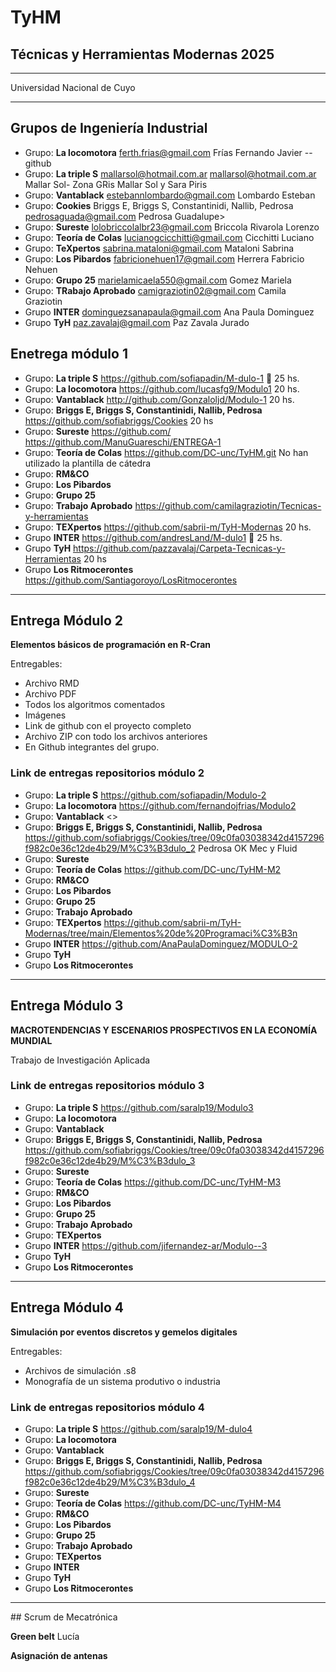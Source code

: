 # TyHM
<h2>Técnicas y Herramientas Modernas 2025 </h2><p>
<hr>
 Universidad Nacional de Cuyo

<hr>

 ## Grupos de Ingeniería Industrial

* Grupo: **La locomotora** <ferth.frias@gmail.com>	Frías	Fernando Javier  -- github
* Grupo: **La triple S** <mallarsol@hotmail.com.ar> mallarsol@hotmail.com.ar	Mallar 	Sol- Zona GRis Mallar Sol y Sara Piris
* Grupo: **Vantablack** <estebannlombardo@gmail.com>	Lombardo	Esteban
* Grupo: **Cookies** Briggs E, Briggs S, Constantinidi, Nallib, Pedrosa  <pedrosaguada@gmail.com>	Pedrosa	Guadalupe>
* Grupo: **Sureste** <lolobriccolalbr23@gmail.com>	Briccola Rivarola 	Lorenzo 
* Grupo: **Teoría de Colas** <lucianogcicchitti@gmail.com>	Cicchitti	Luciano
* Grupo: **TeXpertos** <sabrina.mataloni@gmail.com>	Mataloni	Sabrina
* Grupo: **Los Pibardos** <fabricionehuen17@gmail.com>	Herrera	Fabricio Nehuen
* Grupo: **Grupo 25** <marielamicaela550@gmail.com> 	Gomez	Mariela
* Grupo: **TRabajo Aprobado** <camigraziotin02@gmail.com> Camila Graziotin
* Grupo **INTER** <dominguezsanapaula@gmail.com> Ana Paula Dominguez
* Grupo **TyH** <paz.zavalaj@gmail.com> Paz Zavala Jurado 

## Enetrega módulo 1
* Grupo: **La triple S** <https://github.com/sofiapadin/M-dulo-1> 🥇 25 hs.
* Grupo: **La locomotora** <https://github.com/lucasfg9/Modulo1> 20 hs.
* Grupo: **Vantablack** <http://github.com/Gonzaloljd/Modulo-1> 20 hs. 
* Grupo: **Briggs E, Briggs S, Constantinidi, Nallib, Pedrosa**  <https://github.com/sofiabriggs/Cookies> 20 hs
* Grupo: **Sureste** <https://github.com/> <https://github.com/ManuGuareschi/ENTREGA-1>
* Grupo: **Teoría de Colas** <https://github.com/DC-unc/TyHM.git> No han utilizado la plantilla de cátedra
* Grupo: **RM&CO** 
* Grupo: **Los Pibardos**
* Grupo: **Grupo 25**
* Grupo: **Trabajo Aprobado** <https://github.com/camilagraziotin/Tecnicas-y-herramientas>
* Grupo: **TEXpertos** <https://github.com/sabrii-m/TyH-Modernas> 20 hs.
* Grupo **INTER** <https://github.com/andresLand/M-dulo1> 🥇 25 hs.
* Grupo **TyH** <https://github.com/pazzavalaj/Carpeta-Tecnicas-y-Herramientas> 20 hs
* Grupo **Los Ritmocerontes** <https://github.com/Santiagoroyo/LosRitmocerontes> 
<hr>

## Entrega Módulo 2
**Elementos básicos de programación en R-Cran**

Entregables:
* Archivo RMD
* Archivo PDF
* Todos los algoritmos comentados
* Imágenes
* Link de github con el proyecto completo
* Archivo ZIP con todo los archivos anteriores
* En Github integrantes del grupo.

### Link de entregas repositorios módulo 2

* Grupo: **La triple S** <https://github.com/sofiapadin/Modulo-2>
* Grupo: **La locomotora** <https://github.com/fernandojfrias/Modulo2>
* Grupo: **Vantablack** <>
* Grupo: **Briggs E, Briggs S, Constantinidi, Nallib, Pedrosa** <https://github.com/sofiabriggs/Cookies/tree/09c0fa03038342d4157296f982c0e36c12de4b29/M%C3%B3dulo_2> Pedrosa OK Mec y Fluid
* Grupo: **Sureste** 
* Grupo: **Teoría de Colas** <https://github.com/DC-unc/TyHM-M2>
* Grupo: **RM&CO** 
* Grupo: **Los Pibardos**
* Grupo: **Grupo 25**
* Grupo: **Trabajo Aprobado** 
* Grupo: **TEXpertos** <https://github.com/sabrii-m/TyH-Modernas/tree/main/Elementos%20de%20Programaci%C3%B3n>
* Grupo **INTER** <https://github.com/AnaPaulaDominguez/MODULO-2>
* Grupo **TyH** 
* Grupo **Los Ritmocerontes** 

<hr>

## Entrega Módulo 3
**MACROTENDENCIAS Y ESCENARIOS PROSPECTIVOS EN LA ECONOMÍA MUNDIAL**

Trabajo de Investigación Aplicada

### Link de entregas repositorios módulo 3

* Grupo: **La triple S** <https://github.com/saralp19/Modulo3>
* Grupo: **La locomotora** 
* Grupo: **Vantablack** 
* Grupo: **Briggs E, Briggs S, Constantinidi, Nallib, Pedrosa** <https://github.com/sofiabriggs/Cookies/tree/09c0fa03038342d4157296f982c0e36c12de4b29/M%C3%B3dulo_3>
* Grupo: **Sureste** 
* Grupo: **Teoría de Colas** <https://github.com/DC-unc/TyHM-M3>
* Grupo: **RM&CO** 
* Grupo: **Los Pibardos**
* Grupo: **Grupo 25**
* Grupo: **Trabajo Aprobado** 
* Grupo: **TEXpertos** 
* Grupo **INTER** <https://github.com/jifernandez-ar/Modulo--3>
* Grupo **TyH** 
* Grupo **Los Ritmocerontes** 

<hr>

## Entrega Módulo 4
**Simulación por eventos discretos y gemelos digitales**

Entregables:
* Archivos de simulación .s8
* Monografía de un sistema produtivo o industria

### Link de entregas repositorios módulo 4

* Grupo: **La triple S** <https://github.com/saralp19/M-dulo4>
* Grupo: **La locomotora** 
* Grupo: **Vantablack** 
* Grupo: **Briggs E, Briggs S, Constantinidi, Nallib, Pedrosa** <https://github.com/sofiabriggs/Cookies/tree/09c0fa03038342d4157296f982c0e36c12de4b29/M%C3%B3dulo_4>
* Grupo: **Sureste** 
* Grupo: **Teoría de Colas** <https://github.com/DC-unc/TyHM-M4> 
* Grupo: **RM&CO** 
* Grupo: **Los Pibardos**
* Grupo: **Grupo 25**
* Grupo: **Trabajo Aprobado** 
* Grupo: **TEXpertos** 
* Grupo **INTER** 
* Grupo **TyH** 
* Grupo **Los Ritmocerontes** 




<hr>
## Scrum de Mecatrónica

**Green belt**  Lucía

**Asignación de antenas**
